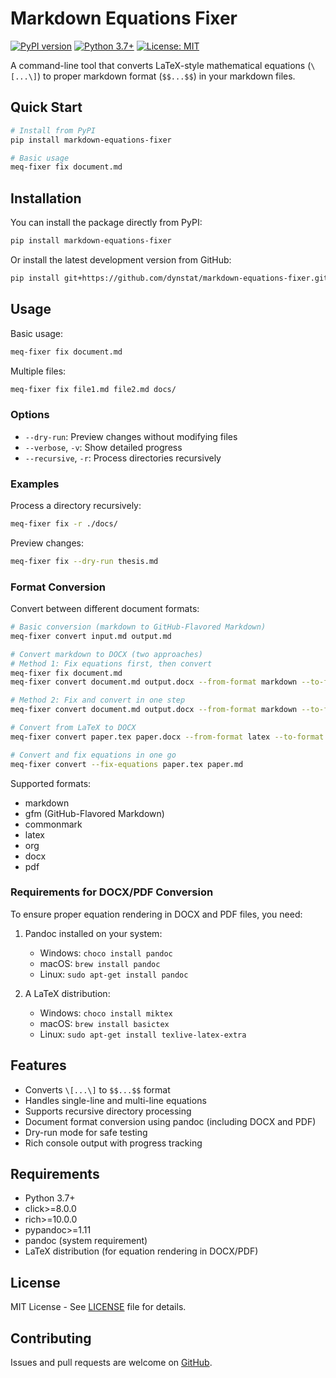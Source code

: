 # Markdown Equations Fixer

[![PyPI version](https://badge.fury.io/py/markdown-equations-fixer.svg)](https://badge.fury.io/py/markdown-equations-fixer)
[![Python 3.7+](https://img.shields.io/badge/python-3.7+-blue.svg)](https://www.python.org/downloads/)
[![License: MIT](https://img.shields.io/badge/License-MIT-yellow.svg)](https://opensource.org/licenses/MIT)

A command-line tool that converts LaTeX-style mathematical equations (`\[...\]`) to proper markdown format (`$$...$$`) in your markdown files.

## Quick Start

```bash
# Install from PyPI
pip install markdown-equations-fixer

# Basic usage
meq-fixer fix document.md
```

## Installation

You can install the package directly from PyPI:

```bash
pip install markdown-equations-fixer
```

Or install the latest development version from GitHub:

```bash
pip install git+https://github.com/dynstat/markdown-equations-fixer.git
```

## Usage

Basic usage:
```bash
meq-fixer fix document.md
```

Multiple files:
```bash
meq-fixer fix file1.md file2.md docs/
```

### Options

- `--dry-run`: Preview changes without modifying files
- `--verbose`, `-v`: Show detailed progress
- `--recursive`, `-r`: Process directories recursively

### Examples

Process a directory recursively:
```bash
meq-fixer fix -r ./docs/
```

Preview changes:
```bash
meq-fixer fix --dry-run thesis.md
```

### Format Conversion

Convert between different document formats:
```bash
# Basic conversion (markdown to GitHub-Flavored Markdown)
meq-fixer convert input.md output.md

# Convert markdown to DOCX (two approaches)
# Method 1: Fix equations first, then convert
meq-fixer fix document.md
meq-fixer convert document.md output.docx --from-format markdown --to-format docx

# Method 2: Fix and convert in one step
meq-fixer convert document.md output.docx --from-format markdown --to-format docx --fix-equations

# Convert from LaTeX to DOCX
meq-fixer convert paper.tex paper.docx --from-format latex --to-format docx

# Convert and fix equations in one go
meq-fixer convert --fix-equations paper.tex paper.md
```

Supported formats:
- markdown
- gfm (GitHub-Flavored Markdown)
- commonmark
- latex
- org
- docx
- pdf

### Requirements for DOCX/PDF Conversion

To ensure proper equation rendering in DOCX and PDF files, you need:

1. Pandoc installed on your system:
   - Windows: `choco install pandoc`
   - macOS: `brew install pandoc`
   - Linux: `sudo apt-get install pandoc`

2. A LaTeX distribution:
   - Windows: `choco install miktex`
   - macOS: `brew install basictex`
   - Linux: `sudo apt-get install texlive-latex-extra`

## Features

- Converts `\[...\]` to `$$...$$` format
- Handles single-line and multi-line equations
- Supports recursive directory processing
- Document format conversion using pandoc (including DOCX and PDF)
- Dry-run mode for safe testing
- Rich console output with progress tracking

## Requirements

- Python 3.7+
- click>=8.0.0
- rich>=10.0.0
- pypandoc>=1.11
- pandoc (system requirement)
- LaTeX distribution (for equation rendering in DOCX/PDF)

## License

MIT License - See [LICENSE](LICENSE) file for details.

## Contributing

Issues and pull requests are welcome on [GitHub](https://github.com/dynstat/markdown-equations-fixer/).
```
